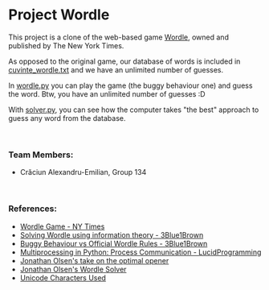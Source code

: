 # Project Wordle

This project is a clone of the web-based game [Wordle](https://www.nytimes.com/games/wordle/index.html), owned and published by The New York Times. 

As opposed to the original game, our database of words is included in [cuvinte_wordle.txt](cuvinte_wordle.txt) and we have an unlimited number of guesses.

In [wordle.py](wordle.py) you can play the game (the buggy behaviour one) and guess the word. Btw, you have an unlimited number of guesses :D

With [solver.py](solver.py), you can see how the computer takes "the best" approach to guess any word from the database.

<br>

### Team Members:
- Crăciun Alexandru-Emilian, Group 134

<br>

### References:
- [Wordle Game - NY Times](https://www.nytimes.com/games/wordle/index.html)
- [Solving Wordle using information theory - 3Blue1Brown](https://www.youtube.com/watch?v=v68zYyaEmEA)
- [Buggy Behaviour vs Official Wordle Rules - 3Blue1Brown](https://www.youtube.com/watch?v=fRed0Xmc2Wg)
- [Multiprocessing in Python: Process Communication - LucidProgramming](https://www.youtube.com/watch?v=TQx3IfCVvQ0)
- [Jonathan Olsen's take on the optimal opener](http://jonathanolson.net/experiments/optimal-wordle-solutions)
- [Jonathan Olsen's Wordle Solver](https://jonathanolson.net/wordle-solver/)
- [Unicode Characters Used](https://en.wikipedia.org/wiki/List_of_Unicode_characters)